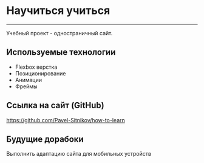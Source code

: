 # Научиться учиться

---

Учебный проект - одностраничный сайт.

## Используемые технологии

- Flexbox верстка
- Позиционирование
- Анимации
- Фреймы

## Ссылка на сайт (GitHub)

https://github.com/Pavel-Sitnikov/how-to-learn

## Будущие дорабоки

Выполнить адаптацию сайта для мобильных устройств
